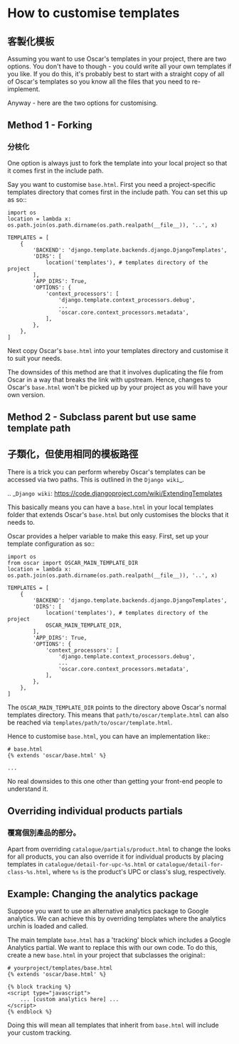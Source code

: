 How to customise templates
==========================
## 客製化模板
Assuming you want to use Oscar's templates in your project, there are two
options.  You don't have to though - you could write all your own templates if
you like.  If you do this, it's probably best to start with a straight copy of
all of Oscar's templates so you know all the files that you need to
re-implement.

Anyway - here are the two options for customising.

Method 1 - Forking
------------------
### 分枝化
One option is always just to fork the template into your local project so that
it comes first in the include path.

Say you want to customise ``base.html``.  First you need a project-specific
templates directory that comes first in the include path.  You can set this up
as so::

    

    import os
    location = lambda x: os.path.join(os.path.dirname(os.path.realpath(__file__)), '..', x)

    TEMPLATES = [
        {
            'BACKEND': 'django.template.backends.django.DjangoTemplates',
            'DIRS': [
                location('templates'), # templates directory of the project
            ],
            'APP_DIRS': True,
            'OPTIONS': {
                'context_processors': [
                    'django.template.context_processors.debug',
                    ...
                    'oscar.core.context_processors.metadata',
                ],
            },
        },
    ]

Next copy Oscar's ``base.html`` into your templates directory and customise it
to suit your needs.

The downsides of this method are that it involves duplicating the file from
Oscar in a way that breaks the link with upstream.  Hence, changes to Oscar's
``base.html`` won't be picked up by your project as you will have your own
version.

Method 2 - Subclass parent but use same template path
-----------------------------------------------------
## 子類化，但使用相同的模板路徑

There is a trick you can perform whereby Oscar's templates can be accessed via
two paths.  This is outlined in the `Django wiki`_.

.. _`Django wiki`: https://code.djangoproject.com/wiki/ExtendingTemplates

This basically means you can have a ``base.html`` in your local templates folder
that extends Oscar's ``base.html`` but only customises the blocks that it needs
to.

Oscar provides a helper variable to make this easy.  First, set up your
template configuration as so::

    import os
    from oscar import OSCAR_MAIN_TEMPLATE_DIR
    location = lambda x: os.path.join(os.path.dirname(os.path.realpath(__file__)), '..', x)

    TEMPLATES = [
        {
            'BACKEND': 'django.template.backends.django.DjangoTemplates',
            'DIRS': [
                location('templates'), # templates directory of the project
                OSCAR_MAIN_TEMPLATE_DIR,
            ],
            'APP_DIRS': True,
            'OPTIONS': {
                'context_processors': [
                    'django.template.context_processors.debug',
                    ...
                    'oscar.core.context_processors.metadata',
                ],
            },
        },
    ]

The ``OSCAR_MAIN_TEMPLATE_DIR`` points to the directory above Oscar's normal
templates directory.  This means that ``path/to/oscar/template.html`` can also
be reached via ``templates/path/to/oscar/template.html``.

Hence to customise ``base.html``, you can have an implementation like::

    # base.html
    {% extends 'oscar/base.html' %}

    ...

No real downsides to this one other than getting your front-end people to
understand it.

Overriding individual products partials
---------------------------------------
### 覆寫個別產品的部分。

Apart from overriding ``catalogue/partials/product.html`` to change the looks
for all products, you can also override it for individual products by placing
templates in ``catalogue/detail-for-upc-%s.html`` or
``catalogue/detail-for-class-%s.html``, where ``%s`` is the product's UPC
or class's slug, respectively.

Example: Changing the analytics package
---------------------------------------

Suppose you want to use an alternative analytics package to Google analytics.
We can achieve this by overriding templates where the analytics urchin is loaded
and called.

The main template ``base.html`` has a 'tracking' block which includes a Google
Analytics partial.  We want to replace this with our own code.  To do this,
create a new ``base.html`` in your project that subclasses the original::

    # yourproject/templates/base.html
    {% extends 'oscar/base.html' %}

    {% block tracking %}
    <script type="javascript">
        ... [custom analytics here] ...
    </script>
    {% endblock %}

Doing this will mean all templates that inherit from ``base.html`` will include
your custom tracking.

